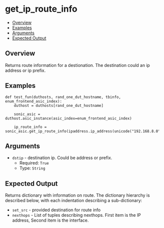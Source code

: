 # get_ip_route_info

- [Overview](#overview)
- [Examples](#examples)
- [Arguments](#arguments)
- [Expected Output](#expected-output)

## Overview
Returns route information for a destionation. The destination could an ip address or ip prefix.

## Examples
```
def test_fun(duthosts, rand_one_dut_hostname, tbinfo, enum_frontend_asic_index):
    duthost = duthosts[rand_one_dut_hostname]

    sonic_asic = duthost.asic_instance(asic_index=enum_frontend_asic_index)

    ip_route_info = sonic_asic.get_ip_route_info(ipaddress.ip_address(unicode("192.168.8.0")))
```

## Arguments
- `dstip` - destination ip. Could be address or prefix.
    - Required: `True`
    - Type: `String`

## Expected Output
Returns dictionary with information on route. The dictionary hierarchy is described below, with each indentation describing a sub-dictionary:

- `set_src` - provided destination for route info
- `nexthops` - List of tuples describing nexthops. First item is the IP address, Second item is the interface.
